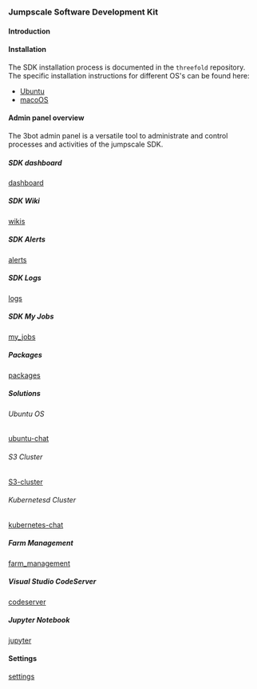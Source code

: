 ### Jumpscale Software Development Kit

#### Introduction

#### Installation
The SDK installation process is documented in the `threefold` repository. The specific installation instructions for different OS's can be found here:
- [Ubuntu](https://github.com/threefoldfoundation/info_threefold/blob/development/docs/wikieditors/installation_linux.md)
- [macoOS](https://github.com/threefoldfoundation/info_threefold/blob/development/docs/wikieditors/installation_macos.md)

#### Admin panel overview

The 3bot admin panel is a versatile tool to administrate and control processes and activities of the jumpscale SDK.

##### SDK dashboard

[dashboard](./dashboard.md)

##### SDK Wiki

[wikis](./wikis.md)

##### SDK Alerts


[alerts](./alerts.md)

##### SDK Logs

[logs](./logs.md)

##### SDK My Jobs

[my_jobs](./my_jobs.md)


##### Packages

[packages](./packages.md)

##### Solutions

###### Ubuntu OS

[ubuntu-chat](./ubuntu-chat.md)

###### S3 Cluster

[S3-cluster](./S3-cluster.md)

###### Kubernetesd Cluster

[kubernetes-chat](./kubernetes-chat.md)

##### Farm Management

[farm_management](./farm_management.md)

##### Visual Studio CodeServer

[codeserver](./codeserver.md)

##### Jupyter Notebook

[jupyter](./jupyter.md)

#### Settings

[settings](./setting.md)


